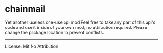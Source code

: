 # chainmail
Yet another useless one-use api mod
Feel free to take any part of this api's code and use it inside of your own mod, no attribution required. Please change the package location to prevent conflicts.
___
License: Mit No Attribution

